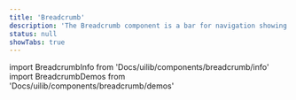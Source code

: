 ```yaml
---
title: 'Breadcrumb'
description: 'The Breadcrumb component is a bar for navigation showing current web path'
status: null
showTabs: true
---
```


import BreadcrumbInfo from 'Docs/uilib/components/breadcrumb/info'
import BreadcrumbDemos from 'Docs/uilib/components/breadcrumb/demos'

<BreadcrumbInfo />
<BreadcrumbDemos />
